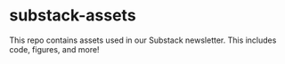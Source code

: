 # substack-assets
This repo contains assets used in our Substack newsletter. This includes code, figures, and more!

